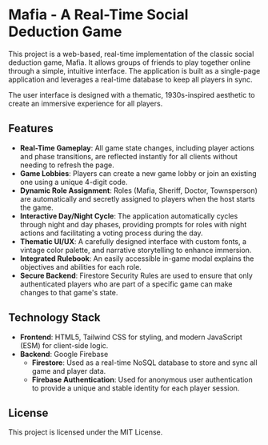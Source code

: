 # Mafia - A Real-Time Social Deduction Game

This project is a web-based, real-time implementation of the classic social deduction game, Mafia. It allows groups of friends to play together online through a simple, intuitive interface. The application is built as a single-page application and leverages a real-time database to keep all players in sync.

The user interface is designed with a thematic, 1930s-inspired aesthetic to create an immersive experience for all players.

## Features

* **Real-Time Gameplay**: All game state changes, including player actions and phase transitions, are reflected instantly for all clients without needing to refresh the page.
* **Game Lobbies**: Players can create a new game lobby or join an existing one using a unique 4-digit code.
* **Dynamic Role Assignment**: Roles (Mafia, Sheriff, Doctor, Townsperson) are automatically and secretly assigned to players when the host starts the game.
* **Interactive Day/Night Cycle**: The application automatically cycles through night and day phases, providing prompts for roles with night actions and facilitating a voting process during the day.
* **Thematic UI/UX**: A carefully designed interface with custom fonts, a vintage color palette, and narrative storytelling to enhance immersion.
* **Integrated Rulebook**: An easily accessible in-game modal explains the objectives and abilities for each role.
* **Secure Backend**: Firestore Security Rules are used to ensure that only authenticated players who are part of a specific game can make changes to that game's state.

## Technology Stack

* **Frontend**: HTML5, Tailwind CSS for styling, and modern JavaScript (ESM) for client-side logic.
* **Backend**: Google Firebase
    * **Firestore**: Used as a real-time NoSQL database to store and sync all game and player data.
    * **Firebase Authentication**: Used for anonymous user authentication to provide a unique and stable identity for each player session.

## License

This project is licensed under the MIT License.
